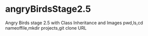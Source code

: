 # angryBirdsStage2.5
Angry Birds stage 2.5 with Class Inheritance and Images
pwd,ls,cd nameoffile,mkdir projects,git clone URL